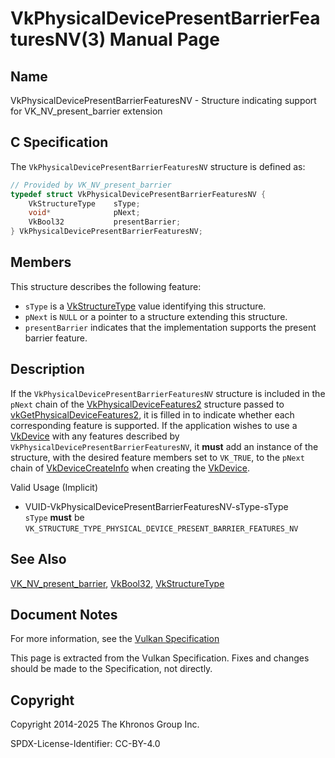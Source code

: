 # VkPhysicalDevicePresentBarrierFeaturesNV(3) Manual Page

## Name

VkPhysicalDevicePresentBarrierFeaturesNV - Structure indicating support for VK\_NV\_present\_barrier extension



## [](#_c_specification)C Specification

The `VkPhysicalDevicePresentBarrierFeaturesNV` structure is defined as:

```c++
// Provided by VK_NV_present_barrier
typedef struct VkPhysicalDevicePresentBarrierFeaturesNV {
    VkStructureType    sType;
    void*              pNext;
    VkBool32           presentBarrier;
} VkPhysicalDevicePresentBarrierFeaturesNV;
```

## [](#_members)Members

This structure describes the following feature:

- `sType` is a [VkStructureType](https://registry.khronos.org/vulkan/specs/latest/man/html/VkStructureType.html) value identifying this structure.
- `pNext` is `NULL` or a pointer to a structure extending this structure.
- []()`presentBarrier` indicates that the implementation supports the present barrier feature.

## [](#_description)Description

If the `VkPhysicalDevicePresentBarrierFeaturesNV` structure is included in the `pNext` chain of the [VkPhysicalDeviceFeatures2](https://registry.khronos.org/vulkan/specs/latest/man/html/VkPhysicalDeviceFeatures2.html) structure passed to [vkGetPhysicalDeviceFeatures2](https://registry.khronos.org/vulkan/specs/latest/man/html/vkGetPhysicalDeviceFeatures2.html), it is filled in to indicate whether each corresponding feature is supported. If the application wishes to use a [VkDevice](https://registry.khronos.org/vulkan/specs/latest/man/html/VkDevice.html) with any features described by `VkPhysicalDevicePresentBarrierFeaturesNV`, it **must** add an instance of the structure, with the desired feature members set to `VK_TRUE`, to the `pNext` chain of [VkDeviceCreateInfo](https://registry.khronos.org/vulkan/specs/latest/man/html/VkDeviceCreateInfo.html) when creating the [VkDevice](https://registry.khronos.org/vulkan/specs/latest/man/html/VkDevice.html).

Valid Usage (Implicit)

- [](#VUID-VkPhysicalDevicePresentBarrierFeaturesNV-sType-sType)VUID-VkPhysicalDevicePresentBarrierFeaturesNV-sType-sType  
  `sType` **must** be `VK_STRUCTURE_TYPE_PHYSICAL_DEVICE_PRESENT_BARRIER_FEATURES_NV`

## [](#_see_also)See Also

[VK\_NV\_present\_barrier](https://registry.khronos.org/vulkan/specs/latest/man/html/VK_NV_present_barrier.html), [VkBool32](https://registry.khronos.org/vulkan/specs/latest/man/html/VkBool32.html), [VkStructureType](https://registry.khronos.org/vulkan/specs/latest/man/html/VkStructureType.html)

## [](#_document_notes)Document Notes

For more information, see the [Vulkan Specification](https://registry.khronos.org/vulkan/specs/latest/html/vkspec.html#VkPhysicalDevicePresentBarrierFeaturesNV)

This page is extracted from the Vulkan Specification. Fixes and changes should be made to the Specification, not directly.

## [](#_copyright)Copyright

Copyright 2014-2025 The Khronos Group Inc.

SPDX-License-Identifier: CC-BY-4.0